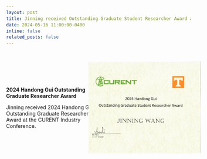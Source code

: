 ```yaml
---
layout: post
title: Jinning received Outstanding Graduate Student Researcher Award at the 2024 CURENT Industry Conference.
date: 2024-05-16 11:00:00-0400
inline: false
related_posts: false
---
```


<div style="display: flex; justify-content: space-between; align-items: center;">
    <div style="flex: 1;">
        <p><b>2024 Handong Gui Outstanding Graduate Researcher Award</b></p>
        <p>Jinning received 2024 Handong Gui Outstanding Graduate Researcher Award at the CURENT Industry Conference.</p>
    </div>
    <div style="flex: 1; display: flex; justify-content: center;">
        <img src="/assets/img/posts/Award_CIC2024_research.jpg" alt="2024CIC" width="250" style="transform: rotate(90deg);">
    </div>
</div>
